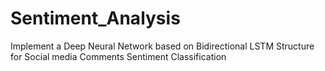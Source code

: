 # Sentiment_Analysis
Implement a Deep Neural Network based on Bidirectional LSTM Structure for Social media Comments Sentiment Classification

